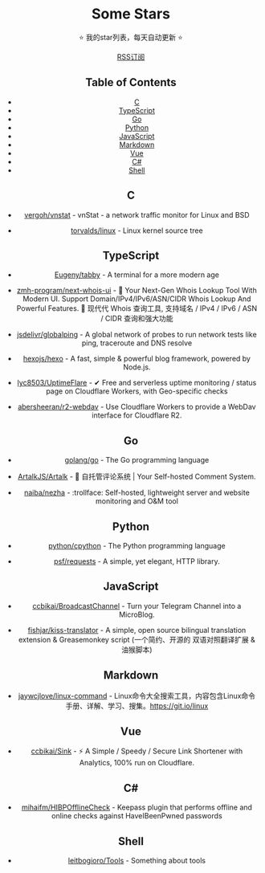 <div align="center">

# Some Stars

⭐ 我的star列表，每天自动更新 ⭐

<div style="width:auto;margin: 0 auto;">
  <a href="https://rsshub.app/github/starred_repos/codejiangqihan"  target="_blank" title="基于rsshub的订阅">RSS订阅</a>
</div>

## Table of Contents

*   [C](#c)
*   [TypeScript](#typescript)
*   [Go](#go)
*   [Python](#python)
*   [JavaScript](#javascript)
*   [Markdown](#markdown)
*   [Vue](#vue)
*   [C#](#c-1)
*   [Shell](#shell)

## C

*   [vergoh/vnstat](https://github.com/vergoh/vnstat) - vnStat - a network traffic monitor for Linux and BSD

*   [torvalds/linux](https://github.com/torvalds/linux) - Linux kernel source tree

## TypeScript

*   [Eugeny/tabby](https://github.com/Eugeny/tabby) - A terminal for a more modern age

*   [zmh-program/next-whois-ui](https://github.com/zmh-program/next-whois-ui) - 🧪 Your Next-Gen Whois Lookup Tool With Modern UI. Support Domain/IPv4/IPv6/ASN/CIDR Whois Lookup And Powerful Features.  🧪 现代代 Whois 查询工具, 支持域名 / IPv4 / IPv6 / ASN / CIDR 查询和强大功能

*   [jsdelivr/globalping](https://github.com/jsdelivr/globalping) - A global network of probes to run network tests like ping, traceroute and DNS resolve

*   [hexojs/hexo](https://github.com/hexojs/hexo) - A fast, simple & powerful blog framework, powered by Node.js.

*   [lyc8503/UptimeFlare](https://github.com/lyc8503/UptimeFlare) - ✔ Free and serverless uptime monitoring / status page on Cloudflare Workers, with Geo-specific checks

*   [abersheeran/r2-webdav](https://github.com/abersheeran/r2-webdav) - Use Cloudflare Workers to provide a WebDav interface for Cloudflare R2.

## Go

*   [golang/go](https://github.com/golang/go) - The Go programming language

*   [ArtalkJS/Artalk](https://github.com/ArtalkJS/Artalk) - 🌌 自托管评论系统 | Your Self-hosted Comment System.

*   [naiba/nezha](https://github.com/naiba/nezha) - :trollface: Self-hosted, lightweight server and website monitoring and O\&M tool

## Python

*   [python/cpython](https://github.com/python/cpython) - The Python programming language

*   [psf/requests](https://github.com/psf/requests) - A simple, yet elegant, HTTP library.

## JavaScript

*   [ccbikai/BroadcastChannel](https://github.com/ccbikai/BroadcastChannel) - Turn your Telegram Channel into a MicroBlog.

*   [fishjar/kiss-translator](https://github.com/fishjar/kiss-translator) - A simple, open source bilingual translation extension & Greasemonkey script (一个简约、开源的 双语对照翻译扩展 & 油猴脚本)

## Markdown

*   [jaywcjlove/linux-command](https://github.com/jaywcjlove/linux-command) - Linux命令大全搜索工具，内容包含Linux命令手册、详解、学习、搜集。https://git.io/linux

## Vue

*   [ccbikai/Sink](https://github.com/ccbikai/Sink) - ⚡ A Simple / Speedy / Secure Link Shortener with Analytics, 100% run on Cloudflare.

## C\#

*   [mihaifm/HIBPOfflineCheck](https://github.com/mihaifm/HIBPOfflineCheck) - Keepass plugin that performs offline and online checks against HaveIBeenPwned passwords

## Shell

*   [leitbogioro/Tools](https://github.com/leitbogioro/Tools) - Something about tools
